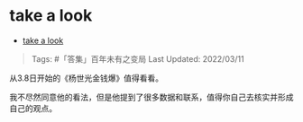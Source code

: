 # take a look

-  [take a look](https://zhuanlan.zhihu.com/p/479537304)

>Tags: #「答集」百年未有之变局 
>Last Updated: 2022/03/11

从3.8日开始的《杨世光金钱爆》值得看看。

我不尽然同意他的看法，但是他提到了很多数据和联系，值得你自己去核实并形成自己的观点。